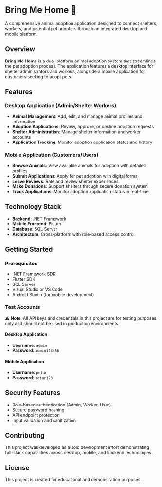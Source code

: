 # Bring Me Home 🐾

A comprehensive animal adoption application designed to connect shelters, workers, and potential pet adopters through an integrated desktop and mobile platform.

## Overview

**Bring Me Home** is a dual-platform animal adoption system that streamlines the pet adoption process. The application features a desktop interface for shelter administrators and workers, alongside a mobile application for customers seeking to adopt pets.

## Features

### Desktop Application (Admin/Shelter Workers)
- **Animal Management**: Add, edit, and manage animal profiles and information
- **Adoption Applications**: Review, approve, or decline adoption requests
- **Shelter Administration**: Manage shelter information and worker accounts
- **Application Tracking**: Monitor adoption application status and history

### Mobile Application (Customers/Users)
- **Browse Animals**: View available animals for adoption with detailed profiles
- **Submit Applications**: Apply for pet adoption with digital forms
- **Leave Reviews**: Rate and review shelter experiences
- **Make Donations**: Support shelters through secure donation system
- **Track Applications**: Monitor adoption application status in real-time

## Technology Stack

- **Backend**: .NET Framework
- **Mobile Frontend**: Flutter
- **Database**: SQL Server
- **Architecture**: Cross-platform with role-based access control

## Getting Started

### Prerequisites
- .NET Framework SDK
- Flutter SDK
- SQL Server
- Visual Studio or VS Code
- Android Studio (for mobile development)

### Test Accounts

⚠️ **Note**: All API keys and credentials in this project are for testing purposes only and should not be used in production environments.

#### Desktop Application
- **Username**: `admin`
- **Password**: `admin123456`

#### Mobile Application
- **Username**: `petar`
- **Password**: `petar123`

## Security Features

- Role-based authentication (Admin, Worker, User)
- Secure password hashing
- API endpoint protection
- Input validation and sanitization

## Contributing

This project was developed as a solo development effort demonstrating full-stack capabilities across desktop, mobile, and backend technologies.

## License

This project is created for educational and demonstration purposes.
